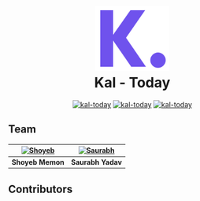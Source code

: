 <h1 align="center">
  <br>
  <a href="https://kal.today/"><img src="https://github.com/koshthak/kal-today/blob/master/kal_today_logo.png" alt="kal-today" width="150"></a>
  <br>
  Kal - Today
  <br>
</h1>

<p align="center">
  <a href="https://github.com/koshthak/kal-today/issues"><img src="https://img.shields.io/github/issues/koshthak/kal-today?style=for-the-badge" alt="kal-today" width="125"></a>
  <a href="https://github.com/koshthak/kal-today/blob/master/LICENSE"><img src="https://img.shields.io/github/license/koshthak/kal-today?style=for-the-badge" alt="kal-today" width="110"></a>
  <a href="https://github.com/koshthak/kal-today/stargazers"><img src="https://img.shields.io/github/stars/koshthak/kal-today?style=for-the-badge" alt="kal-today" width="80"></a>
</p>

[comment]: <> ([![Issues][issues-shield]][issues-url])
[comment]: <> ([![License][license-shield]][license-url])
[comment]: <> ([![Stars][stars-shield]][stars-url])


## Team

| [![Shoyeb](https://avatars1.githubusercontent.com/u/29501578?s=100&u=46d4ed0f63136205b321cfe9790b40ba1e01e47b&v=4)](https://shoyeb.co) 	| [![Saurabh](https://avatars2.githubusercontent.com/u/20675891?s=100&u=adca1d432faae06144f40f910d5b474c140362da&v=4)](https://github.com/yadav-saurabh) 	|
|:---------------------------------------------------------------------------------------------------------:	|:---------------------------------------------------------------------------------------------------------:	|
|                                            **Shoyeb Memon**                                            	|                                            **Saurabh Yadav**                                            	|


## Contributors

[issues-shield]: https://img.shields.io/github/issues/koshthak/kal-today?style=for-the-badge
[issues-url]: https://github.com/koshthak/kal-today/issues
[license-shield]: https://img.shields.io/github/license/koshthak/kal-today?style=for-the-badge
[license-url]: https://github.com/koshthak/kal-today/blob/master/LICENSE
[stars-shield]: https://img.shields.io/github/stars/koshthak/kal-today?style=for-the-badge
[stars-url]: https://github.com/koshthak/kal-today/stargazers
